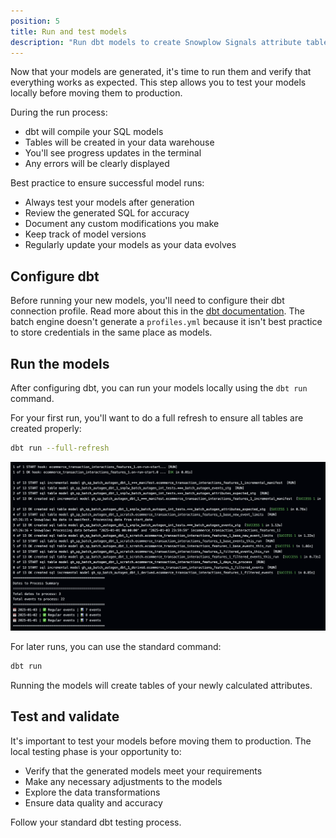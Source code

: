 ```yaml
---
position: 5
title: Run and test models
description: "Run dbt models to create Snowplow Signals attribute tables in your warehouse, and validate data quality."
---
```


Now that your models are generated, it's time to run them and verify that everything works as expected. This step allows you to test your models locally before moving them to production.

During the run process:
* dbt will compile your SQL models
* Tables will be created in your data warehouse
* You'll see progress updates in the terminal
* Any errors will be clearly displayed

Best practice to ensure successful model runs:
* Always test your models after generation
* Review the generated SQL for accuracy
* Document any custom modifications you make
* Keep track of model versions
* Regularly update your models as your data evolves

## Configure dbt

Before running your new models, you'll need to configure their dbt connection profile. Read more about this in the [dbt documentation](https://docs.getdbt.com/docs/core/connect-data-platform/connection-profiles). The batch engine doesn't generate a `profiles.yml` because it isn't best practice to store credentials in the same place as models.

## Run the models

After configuring dbt, you can run your models locally using the `dbt run` command.

For your first run, you'll want to do a full refresh to ensure all tables are created properly:

```bash
dbt run --full-refresh
```

![dbt first run](images/dbt_first_run.png)

For later runs, you can use the standard command:

```bash
dbt run
```

Running the models will create tables of your newly calculated attributes.

## Test and validate

It's important to test your models before moving them to production. The local testing phase is your opportunity to:
* Verify that the generated models meet your requirements
* Make any necessary adjustments to the models
* Explore the data transformations
* Ensure data quality and accuracy

Follow your standard dbt testing process.
